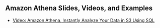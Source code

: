 Amazon Athena Slides, Videos, and Examples
------

* [Video: Amazon Athena, Instantly Analyze Your Data in S3 Using SQL](https://www.youtube.com/watch?v=ihVI-MZ6xR0)
